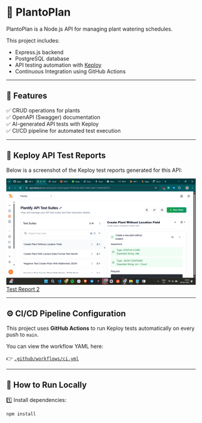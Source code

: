 # 🌿 PlantoPlan

PlantoPlan is a Node.js API for managing plant watering schedules.

This project includes:
- Express.js backend
- PostgreSQL database
- API testing automation with [Keploy](https://keploy.io)
- Continuous Integration using GitHub Actions

---

## 🚀 Features

✅ CRUD operations for plants  
✅ OpenAPI (Swagger) documentation  
✅ AI-generated API tests with Keploy  
✅ CI/CD pipeline for automated test execution

---

## 🧪 Keploy API Test Reports

Below is a screenshot of the Keploy test reports generated for this API:

![Keploy Test Report](testreport.png)
[Test Report 2](tesdrive.png)
<!-- 🔼 Replace ./cov.png with the actual path to your screenshot file -->

---

## ⚙️ CI/CD Pipeline Configuration

This project uses **GitHub Actions** to run Keploy tests automatically on every push to `main`.

You can view the workflow YAML here:

👉 [`.github/workflows/ci.yml`](https://github.com/maverickjit/plantoplan/blob/main/.github/workflows/ci.yml)
<!-- 🔼 Make sure this URL matches your repository path -->

---

## 🚦 How to Run Locally

1️⃣ Install dependencies:

```bash
npm install
